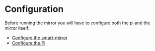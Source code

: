 # Configuration

Before running the mirror you will have to configure both the pi and the mirror itself:

- [Configure the smart-mirror](configure_the_mirror.md)
- [Configure the Pi](configure_the_pi.md)

